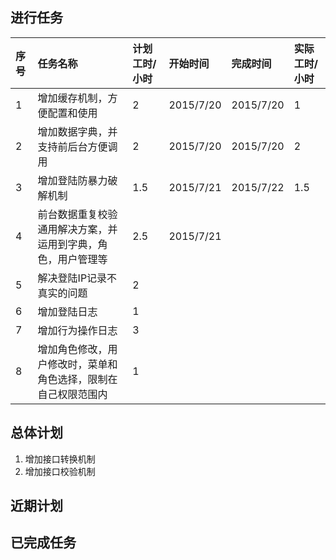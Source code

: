 ## 进行任务

序号 | 任务名称 | 计划工时/小时 | 开始时间 | 完成时间 | 实际工时/小时
:-- | :-- | :-- | :-- | :-- | :--
1 | 增加缓存机制，方便配置和使用 | 2 | 2015/7/20 | 2015/7/20 | 1
2 | 增加数据字典，并支持前后台方便调用 | 2 | 2015/7/20 | 2015/7/20 | 2
3 | 增加登陆防暴力破解机制 | 1.5 | 2015/7/21 | 2015/7/22 | 1.5
4 | 前台数据重复校验通用解决方案，并运用到字典，角色，用户管理等 | 2.5 | 2015/7/21 | |
5 | 解决登陆IP记录不真实的问题 | 2 |||
6 | 增加登陆日志 | 1 |||
7 | 增加行为操作日志 | 3 |||
8 | 增加角色修改，用户修改时，菜单和角色选择，限制在自己权限范围内 | 1 |||

## 总体计划

1. 增加接口转换机制
1. 增加接口校验机制

## 近期计划

## 已完成任务